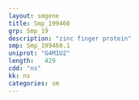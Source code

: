 ```yaml
---
layout: smgene
title: Smp_199460
grp: Smp_19
description: "zinc finger protein"
smp: Smp_199460.1
uniprot: "G4M1U2"
length:   429
cdd: "ns"
kk: ns
categories: sm
---
```


